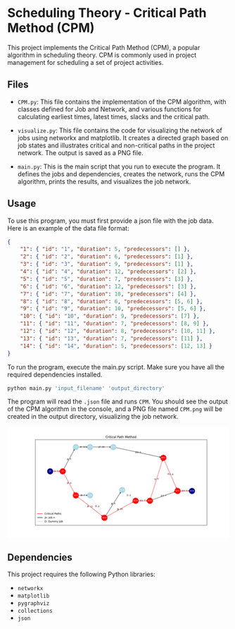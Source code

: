 # Scheduling Theory - Critical Path Method (CPM)
This project implements the Critical Path Method (CPM), a popular algorithm in scheduling theory. CPM is commonly used in project management for scheduling a set of project activities.

## Files

- `CPM.py`: This file contains the implementation of the CPM algorithm, with classes defined for Job and Network, and various functions for calculating earliest times, latest times, slacks and the critical path.

- `visualize.py`: This file contains the code for visualizing the network of jobs using networkx and matplotlib. It creates a directed graph based on job states and illustrates critical and non-critical paths in the project network. The output is saved as a PNG file.

- `main.py`: This is the main script that you run to execute the program. It defines the jobs and dependencies, creates the network, runs the CPM algorithm, prints the results, and visualizes the job network.

## Usage

To use this program, you must first provide a json file with the job data.
Here is an example of the data file format:

```json
{
    "1": { "id": "1", "duration": 5, "predecessors": [] },
    "2": { "id": "2", "duration": 6, "predecessors": [1] },
    "3": { "id": "3", "duration": 9, "predecessors": [1] },
    "4": { "id": "4", "duration": 12, "predecessors": [2] },
    "5": { "id": "5", "duration": 7, "predecessors": [3] },
    "6": { "id": "6", "duration": 12, "predecessors": [3] },
    "7": { "id": "7", "duration": 10, "predecessors": [4] },
    "8": { "id": "8", "duration": 6, "predecessors": [5, 6] }, 
    "9": { "id": "9", "duration": 10, "predecessors": [5, 6] },
    "10": { "id": "10", "duration": 9, "predecessors": [7] },
    "11": { "id": "11", "duration": 7, "predecessors": [8, 9] },
    "12": { "id": "12", "duration": 8, "predecessors": [10, 11] },
    "13": { "id": "13", "duration": 7, "predecessors": [11] },
    "14": { "id": "14", "duration": 5, "predecessors": [12, 13] }
}
```

To run the program, execute the main.py script. Make sure you have all the required dependencies installed.

```bash
python main.py 'input_filename' 'output_directory'
```
The program will read the `.json` file and runs `CPM`. You should see the output of the CPM algorithm in the console, and a PNG file named `CPM.png` will be created in the output directory, visualizing the job network.

![image not found](output/example_CPM.png)

## Dependencies

This project requires the following Python libraries:

- `networkx`
- `matplotlib`
- `pygraphviz`
- `collections`
- `json`
